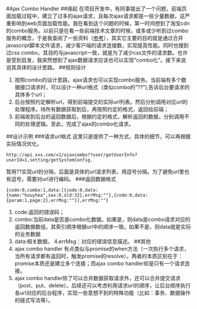 #Ajax Combo Handler
##缘起
在项目开发中，有同事提出了一个问题，前端页面加载过程中，建立了过多的ajax请求，且每次ajax请求都是一些少量数据，这严重影响到web页面加载性能。我在看到这个问题的时候，第一时间想到了淘宝cdn的combo服务。以前只是在看一些前端技术文章的时候，或多或少听到过combo服务的概念，于是我查阅了一些资料（[参考](http://yuiblog.com/blog/2008/07/16/combohandler/)），其实它主要的目的就是通过合并javascript脚本文件请求，减少客户端的请求连接数，实现提高性能。同时也搜到过css combo，其目的与javascript一致，就是为了减少css文件的请求数。也许是受到启发，我突然想到了ajax数据请求应该也可以实现“combo化”。接下来说说其具体的设计思路。
##规则设计
1. 按照combo的设计思路，ajax请求也可以实现combo服务。当前端有多个数据接口请求时，可以设计一种url格式（类似combo的“??”),告诉后台要请求的具体多个url；
2. 后台按照约定解析url，得到前端提交的实际url列表。然后分别调用对应url的处理程序。待所有数据获取到后，再按照约定的格式，返回给前端；
3. 前端收到后台的返回数据后，根据约定的格式，解析返回的数据，分别调用不同的处理逻辑。至此，完成了ajax的combo化请求。

##设计示例
###请求url格式
这里只是提供了一种方式，具体的细节，可以再根据实际情况优化。
```
http://api.xxx.com/v1/ajaxcombo??user/getUserInfo?userId=1,setting/getSystemConfig.

```
暂用??实现url的分隔，后面是具体的url请求列表，用逗号分隔。为了避免url里也有逗号，需要对url进行编码。
###返回数据格式
```
{code:0,combo:1,data:[{code:0,data:{name:"houyhea",sex:0,old:32},errMsg:""},{code:0,data:{param:1,page:2},errMsg:""}],errMsg:""}
```
1. code:返回的错误码；
2. combo:当前data是否是combo化数据。如果是，则data是combo请求对应的返回数据数组，其索引顺序根据url中的顺序一致。如果不是，则data就是实际的业务数据
3. data:相关数据。
4.errMsg：对应的错误信息描述。
##其他
1. ajax combo handler 有点类似与promise的when方法（一次执行多个请求，当所有请求都有返回时，触发promise的resolve）。两者的本质区别在于：promise本质还是建立多个连接；而ajax combo handler却是只有一个请求连接。
2. ajax combo handler除了可以合并数据获取请求外，还可以合并提交请求（post、put、delete）。后续还可以考虑利用请求url的顺序，让后台顺序执行各url对应的后台程序，实现一些意想不到的特殊功能（比如：事务、数据操作的链式写法等）。